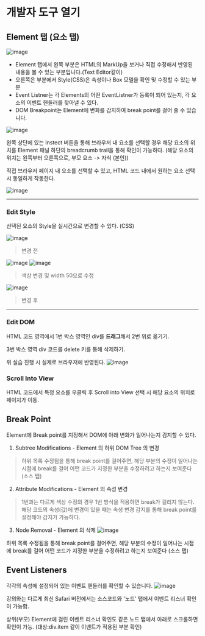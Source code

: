 # 개발자 도구 열기
## Element 탭 (요소 탭)
![image](https://github.com/SAMEZ-0129/FE_Dev_Tool/assets/81644075/715fe3fe-8647-4f07-a8ca-60291157c667)

- Element 탭에서 왼쪽 부분은 HTML의 MarkUp을 보거나 직접 수정해서 반영된 내용을 볼 수 있는 부분입니다.(Text Editor같이)
- 오른쪽은 부분에서 Style(CSS)은 속성이나 Box 모델을 확인 및 수정할 수 있는 부분
- Event Listner는 각 Elements의 어떤 EventListner가 등록이 되어 있는지, 각 요소의 이벤트 핸들러를 찾아낼 수 있다.
- DOM Breakpoint는 Element에 변화를 감지하여 break point를 걸어 줄 수 있습니다.

![image](https://github.com/SAMEZ-0129/FE_Dev_Tool/assets/81644075/4d5144c0-ca33-48ee-b132-246f393541fa)

왼쪽 상단에 있는 Instect 버튼을 통해 브라우저 내 요소를 선택할 경우 해당 요소의 위치를 Element 패널 하단의 breadcrumb trail을 통해 확인이 가능하다. (해당 요소의 위치는 왼쪽부터 오른쪽으로, 부모 요소 -> 자식 (본인))

직접 브라우저 페이지 내 요소를 선택할 수 있고, HTML 코드 내에서 원하는 요소 선택 시 동일하게 작동한다.

![image](https://github.com/SAMEZ-0129/FE_Dev_Tool/assets/81644075/5e5e53b0-7811-453d-91aa-8b9c7ba78bcf)
***
### Edit Style
선택된 요소의 Style을 실시간으로 변경할 수 있다. (CSS)

![image](https://github.com/SAMEZ-0129/FE_Dev_Tool/assets/81644075/e9618f6e-c009-4d13-bdc1-6de9454da99b)
> 변경 전

![image](https://github.com/SAMEZ-0129/FE_Dev_Tool/assets/81644075/a8bd79bd-4594-4928-87f1-dc43e5f322a8)
![image](https://github.com/SAMEZ-0129/FE_Dev_Tool/assets/81644075/cc4b9576-85ac-4c22-b52f-4e98f853abd1)
> 색상 변경 및 width 50으로 수정

![image](https://github.com/SAMEZ-0129/FE_Dev_Tool/assets/81644075/2eb7cbab-c979-4a12-a5b4-649cfc478a7a)
> 변경 후
***
### Edit DOM
HTML 코드 영역에서 1번 박스 영역인 div를 **드래그**해서 2번 위로 옮기기.

3번 박스 영역 div 코드를 delete 키를 통해 삭제하기.

위 실습 진행 시 실제로 브라우저에 반영된다. 
![image](https://github.com/SAMEZ-0129/FE_Dev_Tool/assets/81644075/616d2269-5137-4f12-b42b-247971ec9a3a)

### Scroll Into View
HTML 코드에서 특정 요소를 우클릭 후 Scroll into View 선택 시 해당 요소의 위치로 페이지가 이동.

## Break Point
Element에 Break point를 지정해서 DOM에 아래 변화가 일어나는지 감지할 수 있다.
1. Subtree Modifications - Element 의 하위 DOM Tree 의 변경
> 하위 목록 수정됨을 통해 break point를 걸어주면, 해당 부분의 수정이 일어나는 시점에 break를 걸어 어떤 코드가 지정한 부분을 수정하려고 하는지 보여준다 (소스 탭) 
2. Attribute Modifications - Element 의 속성 변경
> 1번과는 다르게 색상 수정의 경우 1번 방식을 적용하면 break가 걸리지 않는다. 해당 코드의 속성(값)에 변경이 있을 때는 속성 변경 감지를 통해 break point를 설정해야 감지가 가능하다.
3. Node Removal - Element 의 삭제
![image](https://github.com/SAMEZ-0129/FE_Dev_Tool/assets/81644075/74bf8b08-d2c4-4a1d-b2e8-6f208aa2b943)

하위 목록 수정됨을 통해 break point를 걸어주면, 해당 부분의 수정이 일어나는 시점에 break를 걸어 어떤 코드가 지정한 부분을 수정하려고 하는지 보여준다 (소스 탭)

## Event Listeners
각각의 속성에 설정되어 있는 이벤트 핸들러를 확인할 수 있습니다.
![image](https://github.com/SAMEZ-0129/FE_Dev_Tool/assets/81644075/b0706bcf-c3fd-417c-9c86-87687ccf9ee5)

강의와는 다르게 최신 Safari 버전에서는 소스코드와 '노드' 탭에서 이벤트 리스너 확인이 가능함.

상위(부모) Element에 걸린 이벤트 리스너 확인도 같은 노드 탭에서 아래로 스크롤하면 확인이 가능. (대상:div.item 같이 이벤트가 적용된 부분 확인)
